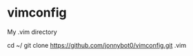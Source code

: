 vimconfig
=========

My .vim directory

cd ~/
git clone https://github.com/jonnybot0/vimconfig.git .vim
